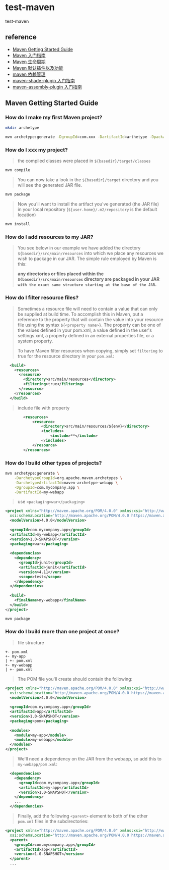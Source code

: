 # test-maven
test-maven

## reference

- [Maven Getting Started Guide](https://maven.apache.org/guides/getting-started/index.html)
- [Maven 入门指南](https://www.jianshu.com/p/b4ef9978d85d)
- [Maven 生命周期](https://www.jianshu.com/p/fd43b3d0fdb0)
- [Maven 默认插件以及功能](https://www.jianshu.com/p/977b71e2837e)
- [maven 依赖管理](https://www.jianshu.com/p/f6ca45865025)
- [maven-shade-plugin 入门指南](https://www.jianshu.com/p/7a0e20b30401)
- [maven-assembly-plugin 入门指南](https://www.jianshu.com/p/14bcb17b99e0)

## Maven Getting Started Guide

### How do I make my first Maven project?

```bash
mkdir archetype

mvn archetype:generate -DgroupId=com.xxx -DartifactId=arthetype -Dpackagename=com.xxx -DarchetypeArtifactId=maven-archetype-quickstart -DarchetypeVersion=1.4
```

### How do I xxx my project?

> the compiled classes were placed in `${basedir}/target/classes`

```bash
mvn compile
```

> You can now take a look in the `${basedir}/target` directory and you will see the generated JAR file.

````bash
mvn package
````

> Now you'll want to install the artifact you've generated (the JAR file) in your local repository (`${user.home}/.m2/repository` is the default location)

```bash
mvn install
```

### How do I add resources to my JAR?

> You see below in our example we have added the directory `${basedir}/src/main/resources` into which we place any resources we wish to package in our JAR. The simple rule employed by Maven is this: 
>
> **any directories or files placed within the `${basedir}/src/main/resources` directory are packaged in your JAR `with the exact same structure starting at the base of the JAR`.**

### How do I filter resource files?

> Sometimes a resource file will need to contain a value that can only be supplied at build time. To accomplish this in Maven, put a reference to the property that will contain the value into your resource file using the syntax `${<property name>}`. The property can be one of the values defined in your pom.xml, a value defined in the user's settings.xml, a property defined in an external properties file, or a system property.
>
> To have Maven filter resources when copying, simply set `filtering` to true for the resource directory in your `pom.xml`:

```xml
  <build>
    <resources>
      <resource>
        <directory>src/main/resources</directory>
        <filtering>true</filtering>
      </resource>
    </resources>
  </build>
```

> include file with property

```xml
        <resources>
            <resource>
                <directory>src/main/resources/${env}</directory>
                <includes>
                    <include>**</include>
                </includes>
            </resource>
        </resources>
```

### How do I build other types of projects?

```bash
mvn archetype:generate \
    -DarchetypeGroupId=org.apache.maven.archetypes \
    -DarchetypeArtifactId=maven-archetype-webapp \
    -DgroupId=com.mycompany.app \
    -DartifactId=my-webapp
```

> use `<packaging>war</packaging>`

```xml
<project xmlns="http://maven.apache.org/POM/4.0.0" xmlns:xsi="http://www.w3.org/2001/XMLSchema-instance"
  xsi:schemaLocation="http://maven.apache.org/POM/4.0.0 https://maven.apache.org/xsd/maven-4.0.0.xsd">
  <modelVersion>4.0.0</modelVersion>
 
  <groupId>com.mycompany.app</groupId>
  <artifactId>my-webapp</artifactId>
  <version>1.0-SNAPSHOT</version>
  <packaging>war</packaging>
 
  <dependencies>
    <dependency>
      <groupId>junit</groupId>
      <artifactId>junit</artifactId>
      <version>4.11</version>
      <scope>test</scope>
    </dependency>
  </dependencies>
 
  <build>
    <finalName>my-webapp</finalName>
  </build>
</project>
```

```bash
mvn package
```

### How do I build more than one project at once?

> file structure

```
+- pom.xml
+- my-app
| +- pom.xml
+- my-webapp
| +- pom.xml
```

> The POM file you'll create should contain the following:

```xml
<project xmlns="http://maven.apache.org/POM/4.0.0" xmlns:xsi="http://www.w3.org/2001/XMLSchema-instance"
  xsi:schemaLocation="http://maven.apache.org/POM/4.0.0 https://maven.apache.org/xsd/maven-4.0.0.xsd">
  <modelVersion>4.0.0</modelVersion>
 
  <groupId>com.mycompany.app</groupId>
  <artifactId>app</artifactId>
  <version>1.0-SNAPSHOT</version>
  <packaging>pom</packaging>
 
  <modules>
    <module>my-app</module>
    <module>my-webapp</module>
  </modules>
</project>
```

> We'll need a dependency on the JAR from the webapp, so add this to `my-webapp/pom.xml`:

```xml
  <dependencies>
    <dependency>
      <groupId>com.mycompany.app</groupId>
      <artifactId>my-app</artifactId>
      <version>1.0-SNAPSHOT</version>
    </dependency>
    ...
  </dependencies>
```

> Finally, add the following `<parent>` element to both of the other `pom.xml` files in the subdirectories:

```xml
<project xmlns="http://maven.apache.org/POM/4.0.0" xmlns:xsi="http://www.w3.org/2001/XMLSchema-instance"
  xsi:schemaLocation="http://maven.apache.org/POM/4.0.0 https://maven.apache.org/xsd/maven-4.0.0.xsd">
  <parent>
    <groupId>com.mycompany.app</groupId>
    <artifactId>app</artifactId>
    <version>1.0-SNAPSHOT</version>
  </parent>
  ...
```





































